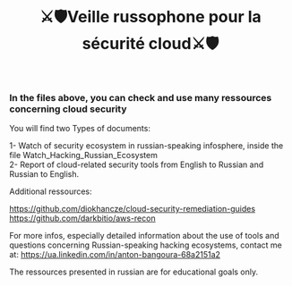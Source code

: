 <br/>
<div align="center">
  
# ⚔️🛡️Veille russophone pour la sécurité cloud⚔️🛡️
  
</div>
<br/>

###  In the files above, you can check and use many ressources concerning cloud security


You will find two Types of documents:

1- Watch of security ecosystem in russian-speaking infosphere, inside the file Watch_Hacking_Russian_Ecosystem <br>
2- Report of cloud-related security tools from English to Russian and Russian to English. <br>



Additional ressources:

https://github.com/diokhancze/cloud-security-remediation-guides<br>
https://github.com/darkbitio/aws-recon


For more infos, especially detailed information about the use of tools and questions concerning Russian-speaking hacking ecosystems, contact me at: https://ua.linkedin.com/in/anton-bangoura-68a2151a2

The ressources presented in russian are for educational goals only.
